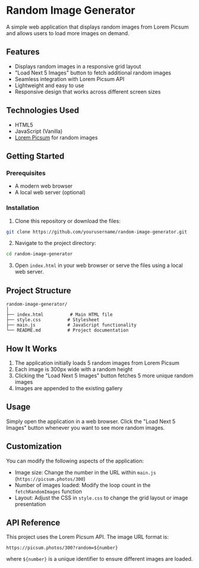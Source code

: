 # Random Image Generator

A simple web application that displays random images from Lorem Picsum and allows users to load more images on demand.

## Features

- Displays random images in a responsive grid layout
- "Load Next 5 Images" button to fetch additional random images
- Seamless integration with Lorem Picsum API
- Lightweight and easy to use
- Responsive design that works across different screen sizes

## Technologies Used

- HTML5
- JavaScript (Vanilla)
- [Lorem Picsum](https://picsum.photos/) for random images

## Getting Started

### Prerequisites

- A modern web browser
- A local web server (optional)

### Installation

1. Clone this repository or download the files:
```bash
git clone https://github.com/yourusername/random-image-generator.git
```

2. Navigate to the project directory:
```bash
cd random-image-generator
```

3. Open `index.html` in your web browser or serve the files using a local web server.

## Project Structure

```
random-image-generator/
│
├── index.html          # Main HTML file
├── style.css          # Stylesheet
├── main.js            # JavaScript functionality
└── README.md          # Project documentation
```

## How It Works

1. The application initially loads 5 random images from Lorem Picsum
2. Each image is 300px wide with a random height
3. Clicking the "Load Next 5 Images" button fetches 5 more unique random images
4. Images are appended to the existing gallery

## Usage

Simply open the application in a web browser. Click the "Load Next 5 Images" button whenever you want to see more random images.

## Customization

You can modify the following aspects of the application:

- Image size: Change the number in the URL within `main.js` (`https://picsum.photos/300`)
- Number of images loaded: Modify the loop count in the `fetchRandomImages` function
- Layout: Adjust the CSS in `style.css` to change the grid layout or image presentation

## API Reference

This project uses the Lorem Picsum API. The image URL format is:
```
https://picsum.photos/300?random=${number}
```
where `${number}` is a unique identifier to ensure different images are loaded.



